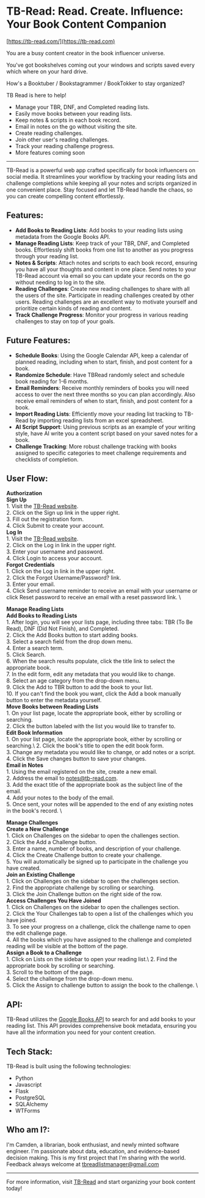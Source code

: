 # TB-Read: Read. Create. Influence: Your Book Content Companion
[https://tb-read.com/](https://tb-read.com)

You are a busy content creator in the book influencer universe.

You've got bookshelves coming out your windows and scripts saved every which where on your hard drive.

How's a Booktuber / Bookstagrammer / BookTokker to stay organized?

TB Read is here to help!

- Manage your TBR, DNF, and Completed reading lists.
- Easily move books between your reading lists.
- Keep notes & scripts in each book record.
- Email in notes on the go without visiting the site.
- Create reading challenges.
- Join other user's reading challenges.
- Track your reading challenge progress.
- More features coming soon

___

TB-Read is a powerful web app crafted specifically for book influencers on social media. It streamlines your workflow by tracking your reading lists and challenge completions while keeping all your notes and scripts organized in one convenient place. Stay focused and let TB-Read handle the chaos, so you can create compelling content effortlessly.

## Features: 
- **Add Books to Reading Lists**: Add books to your reading lists using metadata from the Google Books API. 
- **Manage Reading Lists**: Keep track of your TBR, DNF, and Completed books. Effortlessly shift books from one list to another as you progress through your reading list. 
- **Notes & Scripts**: Attach notes and scripts to each  book record, ensuring you have all your thoughts and content in one place. Send notes to your TB-Read account via email so you can update your records on the go without needing to log in to the site. 
- **Reading Challenges**: Create new reading challenges to share with all the users of the site. Participate in reading challenges created by other users. Reading challenges are an excellent way to motivate yourself and prioritize certain kinds of reading and content. 
- **Track Challenge Progress**: Monitor your progress in various reading challenges to stay on top of your goals. 

## Future Features: 
- **Schedule Books**: Using the Google Calendar API, keep a calendar of planned reading, including when to start, finish, and post content for a book. 
- **Randomize Schedule**: Have TBRead randomly select and schedule book reading for 1-6 months. 
- **Email Reminders**: Receive monthly reminders of books you will need access to over the next three months so you can plan accordingly. Also receive email reminders of when to start, finish, and post content for a book. 
- **Import Reading Lists**: Efficiently move your reading list tracking to TB-Read by importing reading lists from an excel spreadsheet. 
- **AI Script Support**: Using previous scripts as an example of your writing style, have AI write you a content script based on your saved notes for a book. 
- **Challenge Tracking**: More robust challenge tracking with books assigned to specific categories to meet challenge requirements and checklists of completion. 

## User Flow: 
**Authorization**\
**Sign Up**\
    1. Visit the [TB-Read website](https://tb-read.com).\
    2. Click on the Sign up link in the upper right.\
    3. Fill out the registration form. \
    4. Click Submit to create your account.\
**Log In**\
    1. Visit the [TB-Read website](https://tb-read.com).\
    2. Click on the Log in link in the upper right. \
    3. Enter your username and password. \
    4. Click Login to access your account. \
**Forgot Credentials**\
    1. Click on the Log in link in the upper right.\
    2. Click the Forgot Username/Password? link. \
    3. Enter your email. \
    4. Click Send username reminder to receive an email with your username or click Reset password to receive an email with a reset password link. \

**Manage Reading Lists**\
**Add Books to Reading Lists**\
    1. After login, you will see your lists page, including three tabs: TBR (To Be Read), DNF (Did Not Finish), and Completed. \
    2. Click the Add Books button to start adding books.\
    3. Select a search field from the drop down menu. \
    4. Enter a search term. \
    5. Click Search. \
    6. When the search results populate, click the title link to select the appropriate book. \
    7. In the edit form, edit any metadata that you would like to change. \
    8. Select an age category from the drop-down menu. \
    9. Click the Add to TBR button to add the book to your list. \
    10. If you can't find the book you want, click the Add a book manually button to enter the metadata yourself. \
**Move Books between Reading Lists**\
    1. On your list page, locate the appropriate book, either by scrolling or searching. \
    2. Click the button labeled with the list you would like to transfer to.\
**Edit Book Information**\
    1. On your list page, locate the appropriate book, either by scrolling or searching.\ 
    2. Click the book's title to open the edit book form. \
    3. Change any metadata you would like to change, or add notes or a script. \
    4. Click the Save changes button to save your changes. \
**Email in Notes**\
    1. Using the email registered on the site, create a new email. \
    2. Address the email to notes@tb-read.com.\
    3. Add the exact title of the appropriate book as the subject line of the email.\
    4. Add your notes to the body of the email. \
    5. Once sent, your notes will be appended to the end of any existing notes in the book's record. \

**Manage Challenges**\
**Create a New Challenge**\
    1. Click on Challenges on the sidebar to open the challenges section. \
    2. Click the Add a Challenge button. \
    3. Enter a name, number of books, and description of your challenge. \
    4. Click the Create Challenge button to create your challenge. \
    5. You will automatically be signed up to participate in the challenge you have created. \
**Join an Existing Challenge**\
    1. Click on Challenges on the sidebar to open the challenges section.\
    2. Find the appropriate challenge by scrolling or searching. \
    3. Click the Join Challenge button on the right side of the row. \
**Access Challenges You Have Joined**\
    1. Click on Challenges on the sidebar to open the challenges section.\
    2. Click the Your Challenges tab to open a list of the challenges which you have joined. \
    3. To see your progress on a challenge, click the challenge name to open the edit challenge page. \
    4. All the books which you have assigned to the challenge and completed reading will be visible at the bottom of the page. \
**Assign a Book to a Challenge**\
    1. Click on Lists on the sidebar to open your reading list.\ 
    2. Find the appropriate book by scrolling or searching. \
    3. Scroll to the bottom of the page. \
    4. Select the challenge from the drop-down menu. \
    5. Click the Assign to challenge button to assign the book to the challenge. \

## API:  
TB-Read utilizes the [Google Books API](https://developers.google.com/books) to search for and add books to your reading list. This API provides comprehensive book metadata, ensuring you have all the information you need for your content creation.  

## Tech Stack:
TB-Read is built using the following technologies: 
- Python
- Javascript
- Flask
- PostgreSQL
- SQLAlchemy
- WTForms

## Who am I?: 
I'm Camden, a librarian, book enthusiast, and newly minted software engineer. I'm passionate about data, education, and evidence-based decision making. This is my first project that I'm sharing with the world. Feedback always welcome at tbreadlistmanager@gmail.com

___

For more information, visit [TB-Read](https://tb-read.com) and start organizing your book content today!
